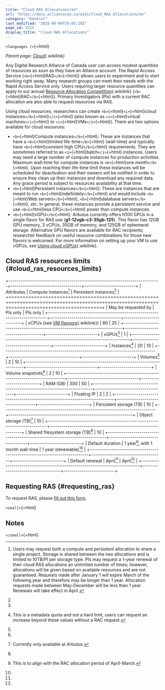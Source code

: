 ```yaml
---
title: "Cloud RAS Allocations/en"
url: "https://docs.alliancecan.ca/wiki/Cloud_RAS_Allocations/en"
category: "General"
last_modified: "2025-09-04T19:05:18Z"
page_id: 9229
display_title: "Cloud RAS Allocations"
---
```


`<languages />`{=html}

*Parent page: [Cloud](https://docs.alliancecan.ca/Cloud "Cloud"){.wikilink}*

Any Digital Research Alliance of Canada user can access modest quantities of resources as soon as they have an Alliance account. The Rapid Access Service (`<b>`{=html}RAS`</b>`{=html}) allows users to experiment and to start working right away. Many research groups can meet their needs with the Rapid Access Service only. Users requiring larger resource quantities can apply to our annual [Resource Allocation Competition](https://docs.alliancecan.ca/RAC_application_guide "Resource Allocation Competition"){.wikilink} (`<b>`{=html}RAC`</b>`{=html}). Primary Investigators (PIs) with a current RAC allocation are also able to request resources via RAS.

Using cloud resources, researchers can create `<b>`{=html}`<i>`{=html}cloud instances`</b>`{=html}`</i>`{=html} (also known as `<i>`{=html}virtual machines`</i>`{=html} or `<i>`{=html}VMs`</i>`{=html}). There are two options available for cloud resources:

- `<b>`{=html}Compute instances`</b>`{=html}: These are instances that have a `<b>`{=html}limited life-time`</b>`{=html} (wall-time) and typically have `<b>`{=html}constant high CPU`</b>`{=html} requirements. They are sometimes referred to as `<i>`{=html}batch`</i>`{=html} instances. Users may need a large number of compute instances for production activities. Maximum wall-time for compute instances is `<b>`{=html}one month`</b>`{=html}. Upon reaching their life-time limit these instances will be scheduled for deactivation and their owners will be notified in order to ensure they clean up their instances and download any required data. Any grace period is subject to resources availability at that time.
- `<b>`{=html}Persistent instances`</b>`{=html}: These are instances that are meant to run `<b>`{=html}indefinitely`</b>`{=html} and would include `<b>`{=html}Web servers`</b>`{=html}, `<b>`{=html}database servers`</b>`{=html}, etc. In general, these instances provide a persistent service and use `<b>`{=html}less CPU`</b>`{=html} power than compute instances.
- `<b>`{=html}vGPU`</b>`{=html}: Arbutus currently offers H100 GPUs in a single flavor for RAS use (**g1-12vgb-c3-35gb-125**). This flavor has 12GB GPU memory, 3 vCPUs, 35GB of memory, and 125GB of ephemeral storage. Alternative GPU flavors are available for RAC recipients; researcher feedback on useful resource combinations for those new flavors is welcomed. For more information on setting up your VM to use vGPUs, see [Using cloud vGPUs](https://docs.alliancecan.ca/Using_cloud_vGPUs "Using cloud vGPUs"){.wikilink}.

## Cloud RAS resources limits {#cloud_ras_resources_limits}

+-----------------------------------------------------------------------------+------------------------------------+--------------------------+
| Attributes                                                                  | Compute instances[^1]              | Persistent instances[^2] |
+=============================================================================+====================================+==========================+
| May be requested by                                                         | PIs only                           | PIs only                 |
+-----------------------------------------------------------------------------+------------------------------------+--------------------------+
| vCPUs (see [VM flavours](https://docs.alliancecan.ca/Virtual_machine_flavors "VM flavours"){.wikilink}) | 80                                 | 25                       |
+-----------------------------------------------------------------------------+------------------------------------+--------------------------+
| vGPUs[^3]                                                                   | 1                                                             |
+-----------------------------------------------------------------------------+------------------------------------+--------------------------+
| Instances[^4]                                                               | 20                                 | 10                       |
+-----------------------------------------------------------------------------+------------------------------------+--------------------------+
| Volumes[^5]                                                                 | 2                                  | 10                       |
+-----------------------------------------------------------------------------+------------------------------------+--------------------------+
| Volume snapshots[^6]                                                        | 2                                  | 10                       |
+-----------------------------------------------------------------------------+------------------------------------+--------------------------+
| RAM (GB)                                                                    | 300                                | 50                       |
+-----------------------------------------------------------------------------+------------------------------------+--------------------------+
| Floating IP                                                                 | 2                                  | 2                        |
+-----------------------------------------------------------------------------+------------------------------------+--------------------------+
| Persistent storage (TB)                                                     | 10                                                            |
+-----------------------------------------------------------------------------+---------------------------------------------------------------+
| Object storage (TB)[^7]                                                     | 10                                                            |
+-----------------------------------------------------------------------------+---------------------------------------------------------------+
| Shared filesystem storage (TB)[^8]                                          | 10                                                            |
+-----------------------------------------------------------------------------+------------------------------------+--------------------------+
| Default duration                                                            | 1 year[^9], with 1 month wall-time | 1 year (renewable)[^10]  |
+-----------------------------------------------------------------------------+------------------------------------+--------------------------+
| Default renewal                                                             | April[^11]                         | April[^12]               |
+-----------------------------------------------------------------------------+------------------------------------+--------------------------+

## Requesting RAS {#requesting_ras}

To request RAS, please [fill out this form](https://docs.google.com/forms/d/e/1FAIpQLSeU_BoRk5cEz3AvVLf3e9yZJq-OvcFCQ-mg7p4AWXmUkd5rTw/viewform).

`<small>`{=html}

## Notes

<references/>

`</small>`{=html}

[^1]: Users may request both a compute and persistent allocation to share a single project. Storage is shared between the two allocations and is limited to 10TB/PI per storage type. PIs may request a 1-year renewal of their cloud RAS allocations an unlimited number of times; however, allocations will be given based on available resources and are not guaranteed. Requests made after January 1 will expire March of the following year and therefore may be longer than 1 year. Allocation requests made between May-December will be less than 1 year. Renewals will take effect in April.

[^2]:

[^3]:

[^4]: This is a metadata quota and not a hard limit, users can request an increase beyond these values without a RAC request.

[^5]:

[^6]:

[^7]: Currently only available at Arbutus.

[^8]:

[^9]: This is to align with the RAC allocation period of April-March.

[^10]:

[^11]:

[^12]:
